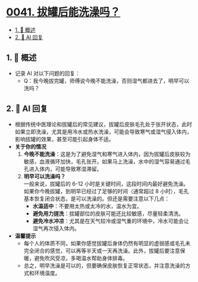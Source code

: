 # [0041. 拔罐后能洗澡吗？](https://github.com/Tdahuyou/TNotes.notes/tree/main/notes/0041.%20%E6%8B%94%E7%BD%90%E5%90%8E%E8%83%BD%E6%B4%97%E6%BE%A1%E5%90%97%EF%BC%9F)

<!-- region:toc -->

- [1. 📝 概述](#1--概述)
- [2. 🤖 AI 回复](#2--ai-回复)

<!-- endregion:toc -->

## 1. 📝 概述

- 记录 AI 对以下问题的回复：
  - Q：我今晚拔完罐，师傅说今晚不能洗澡，否则湿气都进去了，明早可以洗吗？

## 2. 🤖 AI 回复

- 根据传统中医理论和拔罐后的常见建议，拔罐后皮肤毛孔处于张开状态，此时如果立即洗澡，尤其是用冷水或热水洗澡，可能会导致寒气或湿气侵入体内，影响拔罐的效果，甚至可能引起身体不适。
- **关于你的情况**
  1. **今晚不能洗澡**：这是为了避免湿气和寒气进入体内，因为拔罐后皮肤较为敏感，血液循环加快，毛孔张开。如果马上洗澡，水中的湿气容易通过毛孔进入体内，可能导致寒湿滞留。
  2. **明早可以洗澡吗？**  
     一般来说，拔罐后的 6-12 小时是关键时间，这段时间内最好避免洗澡。如果你今晚拔罐，到明早已经过了足够的时间（通常超过 8 小时），毛孔基本恢复闭合状态，是可以洗澡的。但还是需要注意以下几点：
     - **水温适中**：不要用太热或太冷的水，温水为宜。
     - **避免用力搓洗**：拔罐部位的皮肤可能还比较敏感，尽量轻柔清洗。
     - **避免冷水冲凉**：尤其是在天气较冷或湿气重的环境中，冷水可能会让湿气再次侵入体内。
- **温馨提示**
  - 每个人的体质不同，如果你感觉拔罐后身体仍然有明显的虚弱感或毛孔未完全闭合的感觉，可以再等半天或一天再洗澡。此外，拔罐后要注意保暖，避免吹风受凉，多喝温水帮助身体排毒。
  - 总之，明早洗澡是可以的，但要确保皮肤恢复正常状态，并注意洗澡的方式和环境温度。
